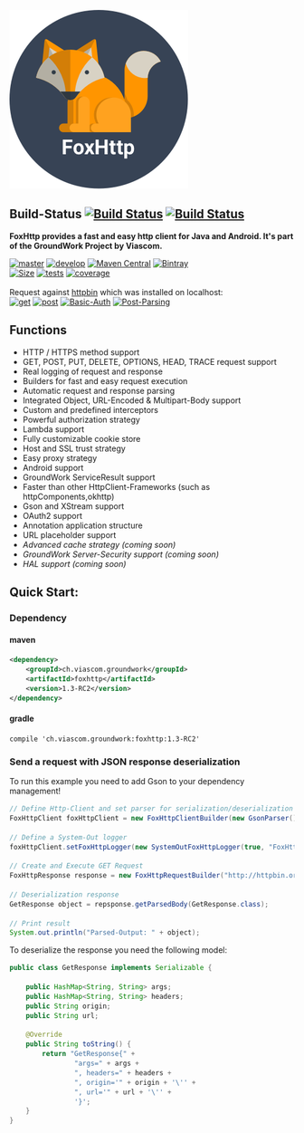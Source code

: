 ![FoxHttp-Logo](https://github.com/Viascom/FoxHttp/blob/develop/FoxHttp.png?raw=true)

## Build-Status [![Build Status](https://travis-ci.org/Viascom/FoxHttp.svg?branch=master)](https://travis-ci.org/Viascom/FoxHttp) [![Build Status](https://travis-ci.org/Viascom/FoxHttp.svg?branch=develop)](https://travis-ci.org/Viascom/FoxHttp)

**FoxHttp provides a fast and easy http client for Java and Android. It's part of the GroundWork Project by Viascom.**

[![master](https://img.shields.io/badge/master-v1.3--RC1-brightgreen.svg)](https://github.com/Viascom/FoxHttp/tree/master)
[![develop](https://img.shields.io/badge/develop-v1.3--RC2-brightgreen.svg)](https://github.com/Viascom/FoxHttp/tree/develop)
[![Maven Central](https://img.shields.io/maven-central/v/ch.viascom.groundwork/foxhttp.svg)]()
[![Bintray](https://img.shields.io/bintray/v/viascom/GroundWork/ch.viascom.groundwork%3Afoxhttp.svg)]()<br/>
[![Size](https://img.shields.io/badge/size-197.2_KB-brightgreen.svg)]()
[![tests](https://img.shields.io/badge/tests-79/79-brightgreen.svg)]()
[![coverage](https://img.shields.io/badge/test--coverage-78%25-yellow.svg)]()<br/><br/>
Request against [httpbin](https://httpbin.org/) which was installed on localhost:<br/>
[![get](https://img.shields.io/badge/GET--Request-35.4_ms-brightgreen.svg)](https://github.com/Viascom/groundwork/wiki/GroundWork-FoxHttp-Examples#get-request)
[![post](https://img.shields.io/badge/POST--Request-47.3_ms-brightgreen.svg)](https://github.com/Viascom/groundwork/wiki/GroundWork-FoxHttp-Examples#post-request-with-string-body)
[![Basic-Auth](https://img.shields.io/badge/BasicAuth--Request-43.4_ms-brightgreen.svg)](https://github.com/Viascom/groundwork/wiki/GroundWork-FoxHttp-Examples#get-request-with-basicauth)
[![Post-Parsing](https://img.shields.io/badge/POST--Parsing--Request-53.3_ms-green.svg)](https://github.com/Viascom/groundwork/wiki/GroundWork-FoxHttp-Examples#post-request-with-object-body-and-object-response)

## Functions
* HTTP / HTTPS method support
* GET, POST, PUT, DELETE, OPTIONS, HEAD, TRACE request support
* Real logging of request and response
* Builders for fast and easy request execution
* Automatic request and response parsing
* Integrated Object, URL-Encoded & Multipart-Body support
* Custom and predefined interceptors
* Powerful authorization strategy
* Lambda support
* Fully customizable cookie store
* Host and SSL trust strategy
* Easy proxy strategy
* Android support
* GroundWork ServiceResult support
* Faster than other HttpClient-Frameworks (such as httpComponents,okhttp)
* Gson and XStream support
* OAuth2 support
* Annotation application structure
* URL placeholder support
* _Advanced cache strategy (coming soon)_
* _GroundWork Server-Security support (coming soon)_
* _HAL support (coming soon)_

## Quick Start:

### Dependency

#### maven
```xml
<dependency>
    <groupId>ch.viascom.groundwork</groupId>
    <artifactId>foxhttp</artifactId>
    <version>1.3-RC2</version>
</dependency>
```

#### gradle
```
compile 'ch.viascom.groundwork:foxhttp:1.3-RC2'
```

### Send a request with JSON response deserialization
To run this example you need to add Gson to your dependency management!
```java
// Define Http-Client and set parser for serialization/deserialization
FoxHttpClient foxHttpClient = new FoxHttpClientBuilder(new GsonParser()).build();

// Define a System-Out logger
foxHttpClient.setFoxHttpLogger(new SystemOutFoxHttpLogger(true, "FoxHttp-Logger"));

// Create and Execute GET Request
FoxHttpResponse response = new FoxHttpRequestBuilder("http://httpbin.org/get?search=Viascom", RequestType.GET, foxHttpClient).executeNow();

// Deserialization response
GetResponse object = repsponse.getParsedBody(GetResponse.class);

// Print result
System.out.println("Parsed-Output: " + object);
```

To deserialize the response you need the following model:
```java
public class GetResponse implements Serializable {

    public HashMap<String, String> args;
    public HashMap<String, String> headers;
    public String origin;
    public String url;

    @Override
    public String toString() {
        return "GetResponse{" +
                "args=" + args +
                ", headers=" + headers +
                ", origin='" + origin + '\'' +
                ", url='" + url + '\'' +
                '}';
    }
}
```